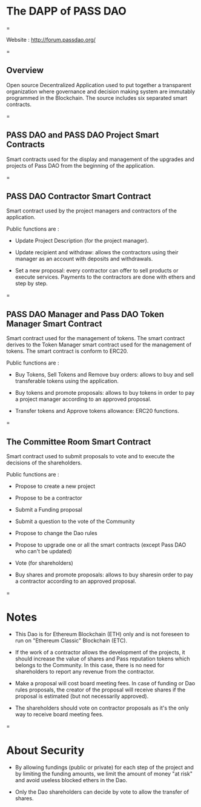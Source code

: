 # The DAPP of PASS DAO

=

Website : http://forum.passdao.org/

=

## Overview
Open source Decentralized Application used to put together a transparent organization where governance and decision making system are immutably programmed in the Blockchain. The source includes six separated smart contracts.

=

## PASS DAO and PASS DAO Project Smart Contracts

Smart contracts used for the display and management of the upgrades and projects of Pass DAO from the beginning of the application.

=

## PASS DAO Contractor Smart Contract

Smart contract used by the project managers and contractors of the application.

Public functions are : 

- Update Project Description (for the project manager).

- Update recipient and withdraw: allows the contractors using their manager as an account with deposits and withdrawals.

- Set a new proposal: every contractor can offer to sell products or execute services. Payments to the contractors are done with ethers and step by step. 

=

## PASS DAO Manager and Pass DAO Token Manager Smart Contract

Smart contract used for the management of tokens. The smart contract derives to the Token Manager smart contract used for the management of tokens. The smart contract is conform to ERC20.

Public functions are : 

- Buy Tokens, Sell Tokens and Remove buy orders: allows to buy and sell transferable tokens using the application.

- Buy tokens and promote proposals: allows to buy tokens in order to pay a project manager according to an approved proposal.

- Transfer tokens and Approve tokens allowance: ERC20 functions.

=

## The Committee Room Smart Contract

Smart contract used to submit proposals to vote and to execute the decisions of the shareholders.

Public functions are :

- Propose to create a new project

- Propose to be a contractor

- Submit a Funding proposal

- Submit a question to the vote of the Community

- Propose to change the Dao rules

- Propose to upgrade one or all the smart contracts (except Pass DAO who can't be updated)

- Vote (for shareholders)

- Buy shares and promote proposals:  allows to buy sharesin order to pay a contractor according to an approved proposal.

=

# Notes

- This Dao is for Ethereum Blockchain (ETH) only and is not foreseen to run on "Ethereum Classic" Blockchain (ETC).

- If the work of a contractor allows the development of the projects, it should increase the value of shares and Pass reputation tokens which belongs to the Community. In this case, there is no need for shareholders to report any revenue from the contractor. 

- Make a proposal will cost board meeting fees. In case of funding or Dao rules proposals, the creator of the proposal will receive shares if the proposal is estimated (but not necessarily approved).

- The shareholders should vote on contractor proposals as it's the only way to receive board meeting fees. 

=

# About Security

- By allowing fundings (public or private) for each step of the project and by limiting the funding amounts, we limit the amount of money "at risk" and avoid useless blocked ethers in the Dao.

- Only the Dao shareholders can decide by vote to allow the transfer of shares.
